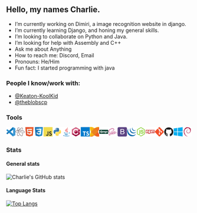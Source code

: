 ## Hello, my names Charlie.
- I’m currently working on Dimiri, a image recognition website in django.
- I’m currently learning Django, and honing my general skills.
- I’m looking to collaborate on Python and Java.
- I’m looking for help with Assembly and C++
- Ask me about Anything 
- How to reach me: Discord, Email
- Pronouns: He/Him
- Fun fact: I started programming with java
### People I know/work with:
- <a href="https://github.com/Keaton-KoolKid">@Keaton-KoolKid</a>
- <a href="https://github.com/theblobscp">@theblobscp</a>

### Tools
<div style="display: flex;">
<a href="https://code.visualstudio.com/">
<img src="https://raw.githubusercontent.com/devicons/devicon/master/icons/vscode/vscode-original.svg" width="32" length="32" alt="Visual Studio Code" />
</a>
<a href="https://atom.io/">
<img src="https://raw.githubusercontent.com/devicons/devicon/master/icons/atom/atom-original.svg" width="32" length="32" alt="Atom" />
</a>
<a href="https://www.w3.org/html/">
<img src="https://raw.githubusercontent.com/devicons/devicon/master/icons/html5/html5-original.svg" width="32" length="32" alt="HTML5" />
</a>
<a href="https://www.w3.org/Style/CSS/Overview.en.html">
<img src="https://raw.githubusercontent.com/devicons/devicon/master/icons/css3/css3-original.svg" width="32" length="32" alt="CSS3" />
</a>
<a href="https://www.javascript.com/">
<img src="https://raw.githubusercontent.com/devicons/devicon/master/icons/javascript/javascript-original.svg" width="32" length="32" alt="JavaScript" />
 </a>
<a href="https://www.python.org/">
 <img src="https://raw.githubusercontent.com/devicons/devicon/master/icons/python/python-original.svg" width="32" length="32" alt= "Python" />
 </a>
<a href="https://www.java.com/">
 <img src="https://raw.githubusercontent.com/devicons/devicon/master/icons/java/java-original.svg" width="32" length="32" alt="Java" />
 </a>
<a href="https://www.cplusplus.com/doc/tutorial/">
 <img src="https://raw.githubusercontent.com/devicons/devicon/master/icons/cplusplus/cplusplus-original.svg" width="32" length="32" alt= "C++" />
 </a>
<a href="https://www.typescriptlang.org/">
<img src="https://raw.githubusercontent.com/devicons/devicon/master/icons/typescript/typescript-original.svg" width="32" length="32" alt="TypeScript" />
</a>
<a href="https://haxe.org/">
<img src="https://raw.githubusercontent.com/devicons/devicon/master/icons/haxe/haxe-original.svg" width="32" length="32" alt="Haxe" />
</a>
<a href="https://www.djangoproject.com/">
<img src="https://raw.githubusercontent.com/devicons/devicon/master/icons/django/django-original.svg" width="32" length="32" alt="Django" />
</a>
<a href="https://sass-lang.com/">
<img src="https://raw.githubusercontent.com/devicons/devicon/master/icons/sass/sass-original.svg" width="32" length="32" alt="Sass" />
</a>
<a href="https://getbootstrap.com/">
<img src="https://raw.githubusercontent.com/devicons/devicon/master/icons/bootstrap/bootstrap-plain.svg" width="32" length="32" alt="Bootstrap" />
</a>
<a href="https://jquery.com/">
<img src="https://raw.githubusercontent.com/devicons/devicon/master/icons/jquery/jquery-original.svg" width="32" length="32" alt="jQuery" />
</a>
<a href="https://nodejs.org/en/">
<img src="https://raw.githubusercontent.com/devicons/devicon/master/icons/nodejs/nodejs-original.svg" width="32" length="32" alt="Node.js" />
</a>
<a href="https://www.npmjs.com/">
<img src="https://raw.githubusercontent.com/devicons/devicon/master/icons/npm/npm-original-wordmark.svg" width="32" length="32" alt="npm" />
</a>
<a href="https://git-scm.com/">
<img src="https://raw.githubusercontent.com/devicons/devicon/master/icons/git/git-original.svg" width="32" length="32" alt= "Git" />
</a>
<a href="https://github.com/">
<img src="https://raw.githubusercontent.com/devicons/devicon/master/icons/github/github-original.svg" width="32" length="32" alt="GitHub" />
</a>
<a href="https://www.microsoft.com/en-us/windows">
<img src="https://raw.githubusercontent.com/devicons/devicon/master/icons/windows8/windows8-original.svg" width="32" length="32" alt="Windows 10" />
</a>
<a href="https://www.debian.org/">
<img src="https://raw.githubusercontent.com/devicons/devicon/master/icons/debian/debian-original.svg" width="32" length="32" alt="Debian" />
</a>
</div>

### Stats
#### General stats
![Charlie's GitHub stats](https://github-readme-stats.vercel.app/api?username=CharlieS1103&count_private=true&show_icons=true&theme=radical)

#### Language Stats
[![Top Langs](https://github-readme-stats.vercel.app/api/top-langs/?username=CharlieS1103&count_private=true&show_icons=true&theme=radical)](https://github.com/anuraghazra/github-readme-stats)
 
